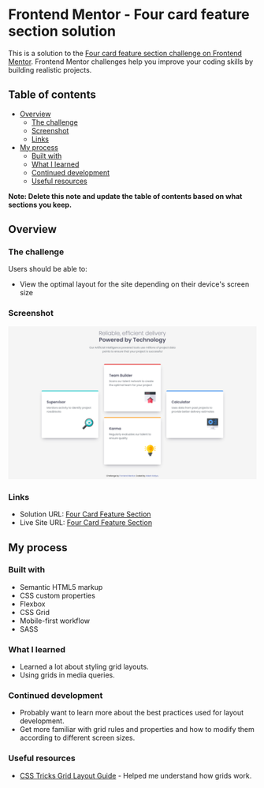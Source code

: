 # Frontend Mentor - Four card feature section solution

This is a solution to the [Four card feature section challenge on Frontend Mentor](https://www.frontendmentor.io/challenges/four-card-feature-section-weK1eFYK). Frontend Mentor challenges help you improve your coding skills by building realistic projects.

## Table of contents

- [Overview](#overview)
  - [The challenge](#the-challenge)
  - [Screenshot](#screenshot)
  - [Links](#links)
- [My process](#my-process)
  - [Built with](#built-with)
  - [What I learned](#what-i-learned)
  - [Continued development](#continued-development)
  - [Useful resources](#useful-resources)

**Note: Delete this note and update the table of contents based on what sections you keep.**

## Overview

### The challenge

Users should be able to:

- View the optimal layout for the site depending on their device's screen size

### Screenshot

![](./screenshot.png)

### Links

- Solution URL: [Four Card Feature Section](https://www.frontendmentor.io/solutions/responsive-four-card-feature-section-using-bem-syntax-and-sass-hTd4mkUct_)
- Live Site URL: [Four Card Feature Section](https://four-card-feature-section-master-liard-tau.vercel.app/)

## My process

### Built with

- Semantic HTML5 markup
- CSS custom properties
- Flexbox
- CSS Grid
- Mobile-first workflow
- SASS

### What I learned

- Learned a lot about styling grid layouts.
- Using grids in media queries.

### Continued development

- Probably want to learn more about the best practices used for layout development.
- Get more familiar with grid rules and properties and how to modify them according to different screen sizes.

### Useful resources

- [CSS Tricks Grid Layout Guide](https://css-tricks.com/snippets/css/complete-guide-grid/) - Helped me understand how grids work.
